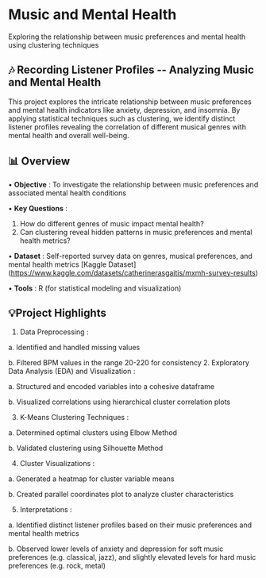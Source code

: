 # Music and Mental Health

Exploring the relationship between music preferences and mental health using clustering techniques

## 🎶 Recording Listener Profiles -- Analyzing Music and Mental Health

This project explores the intricate relationship between music preferences and mental health indicators like anxiety, depression, and insomnia. By applying statistical techniques such as clustering, we identify distinct listener profiles revealing the correlation of different musical genres with mental health and overall well-being.

## 📊 Overview

•	**Objective** : To investigate the relationship between music preferences and associated mental health conditions

•	**Key Questions** :
  1.	How do different genres of music impact mental health?
  2.	Can clustering reveal hidden patterns in music preferences and mental health metrics?

•	**Dataset** : Self-reported survey data on genres, musical preferences, and mental health metrics [Kaggle Dataset] (https://www.kaggle.com/datasets/catherinerasgaitis/mxmh-survey-results)

•	**Tools** : R (for statistical modeling and visualization)

## 💡Project Highlights

1.	Data Preprocessing :

a.	Identified and handled missing values

b.	Filtered BPM values in the range 20-220 for consistency
2.	Exploratory Data Analysis (EDA) and Visualization :

a.	Structured and encoded variables into a cohesive dataframe

b.	Visualized correlations using hierarchical cluster correlation plots

3.	K-Means Clustering Techniques :

a.	Determined optimal clusters using Elbow Method

b.	Validated clustering using Silhouette Method

4.	Cluster Visualizations :

a.	Generated a heatmap for cluster variable means

b.	Created parallel coordinates plot to analyze cluster characteristics

5.	Interpretations :

a.	Identified distinct listener profiles based on their music preferences and mental health metrics

b.	Observed lower levels of anxiety and depression for soft music preferences (e.g. classical, jazz), and slightly elevated levels for hard music preferences (e.g. rock, metal)

